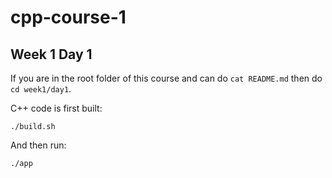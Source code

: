 # cpp-course-1

## Week 1 Day 1

If you are in the root folder of this course and can do `cat README.md` then do `cd week1/day1`.

C++ code is first built:

```shell
./build.sh
```

And then run:

```shell
./app
```
